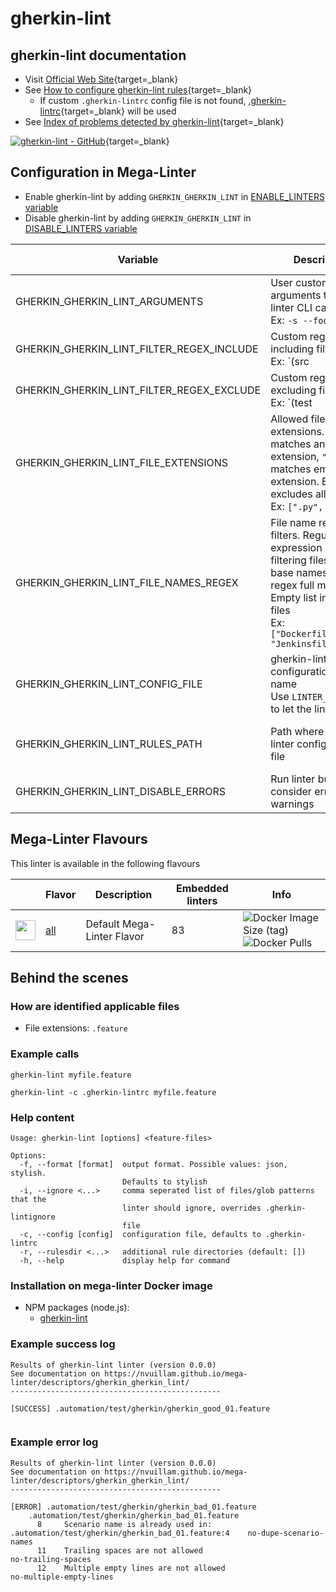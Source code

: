 <!-- markdownlint-disable MD033 MD041 -->
<!-- Generated by .automation/build.py, please do not update manually -->
# gherkin-lint

## gherkin-lint documentation

- Visit [Official Web Site](https://github.com/vsiakka/gherkin-lint#readme){target=_blank}
- See [How to configure gherkin-lint rules](https://github.com/vsiakka/gherkin-lint#rule-configuration){target=_blank}
  - If custom `.gherkin-lintrc` config file is not found, [.gherkin-lintrc](https://github.com/nvuillam/mega-linter/tree/master/TEMPLATES/.gherkin-lintrc){target=_blank} will be used
- See [Index of problems detected by gherkin-lint](https://github.com/vsiakka/gherkin-lint#available-rules){target=_blank}

[![gherkin-lint - GitHub](https://gh-card.dev/repos/vsiakka/gherkin-lint.svg?fullname=)](https://github.com/vsiakka/gherkin-lint){target=_blank}

## Configuration in Mega-Linter

- Enable gherkin-lint by adding `GHERKIN_GHERKIN_LINT` in [ENABLE_LINTERS variable](https://nvuillam.github.io/mega-linter/configuration/#activation-and-deactivation)
- Disable gherkin-lint by adding `GHERKIN_GHERKIN_LINT` in [DISABLE_LINTERS variable](https://nvuillam.github.io/mega-linter/configuration/#activation-and-deactivation)

| Variable                                  | Description                                                                                                                                                                                  | Default value                                    |
|-------------------------------------------|----------------------------------------------------------------------------------------------------------------------------------------------------------------------------------------------|--------------------------------------------------|
| GHERKIN_GHERKIN_LINT_ARGUMENTS            | User custom arguments to add in linter CLI call<br/>Ex: `-s --foo "bar"`                                                                                                                     |                                                  |
| GHERKIN_GHERKIN_LINT_FILTER_REGEX_INCLUDE | Custom regex including filter<br/>Ex: `(src|lib)`                                                                                                                                            | Include every file                               |
| GHERKIN_GHERKIN_LINT_FILTER_REGEX_EXCLUDE | Custom regex excluding filter<br/>Ex: `(test|examples)`                                                                                                                                      | Exclude no file                                  |
| GHERKIN_GHERKIN_LINT_FILE_EXTENSIONS      | Allowed file extensions. `"*"` matches any extension, `""` matches empty extension. Empty list excludes all files<br/>Ex: `[".py", ""]`                                                      | `[".feature"]`                                   |
| GHERKIN_GHERKIN_LINT_FILE_NAMES_REGEX     | File name regex filters. Regular expression list for filtering files by their base names using regex full match. Empty list includes all files<br/>Ex: `["Dockerfile(-.+)?", "Jenkinsfile"]` | Include every file                               |
| GHERKIN_GHERKIN_LINT_CONFIG_FILE          | gherkin-lint configuration file name</br>Use `LINTER_DEFAULT` to let the linter find it                                                                                                      | `.gherkin-lintrc`                                |
| GHERKIN_GHERKIN_LINT_RULES_PATH           | Path where to find linter configuration file                                                                                                                                                 | Workspace folder, then Mega-Linter default rules |
| GHERKIN_GHERKIN_LINT_DISABLE_ERRORS       | Run linter but consider errors as warnings                                                                                                                                                   | `false`                                          |

## Mega-Linter Flavours

This linter is available in the following flavours

| <!-- -->                                                                                                                                                  | Flavor                                                           | Description                | Embedded linters | Info                                                                                                                                                                   |
|-----------------------------------------------------------------------------------------------------------------------------------------------------------|------------------------------------------------------------------|----------------------------|------------------|------------------------------------------------------------------------------------------------------------------------------------------------------------------------|
| <img src="https://github.com/nvuillam/mega-linter/raw/master/docs/assets/images/mega-linter-square.png" alt="" height="32px" class="megalinter-icon"></a> | [all](https://nvuillam.github.io/mega-linter/supported-linters/) | Default Mega-Linter Flavor | 83               | ![Docker Image Size (tag)](https://img.shields.io/docker/image-size/nvuillam/mega-linter/v4) ![Docker Pulls](https://img.shields.io/docker/pulls/nvuillam/mega-linter) |

## Behind the scenes

### How are identified applicable files

- File extensions: `.feature`

<!-- markdownlint-disable -->
<!-- /* cSpell:disable */ -->

### Example calls

```shell
gherkin-lint myfile.feature
```

```shell
gherkin-lint -c .gherkin-lintrc myfile.feature
```


### Help content

```shell
Usage: gherkin-lint [options] <feature-files>

Options:
  -f, --format [format]  output format. Possible values: json, stylish.
                         Defaults to stylish
  -i, --ignore <...>     comma seperated list of files/glob patterns that the
                         linter should ignore, overrides .gherkin-lintignore
                         file
  -c, --config [config]  configuration file, defaults to .gherkin-lintrc
  -r, --rulesdir <...>   additional rule directories (default: [])
  -h, --help             display help for command
```

### Installation on mega-linter Docker image

- NPM packages (node.js):
  - [gherkin-lint](https://www.npmjs.com/package/gherkin-lint)

### Example success log

```shell
Results of gherkin-lint linter (version 0.0.0)
See documentation on https://nvuillam.github.io/mega-linter/descriptors/gherkin_gherkin_lint/
-----------------------------------------------

[SUCCESS] .automation/test/gherkin/gherkin_good_01.feature
    

```

### Example error log

```shell
Results of gherkin-lint linter (version 0.0.0)
See documentation on https://nvuillam.github.io/mega-linter/descriptors/gherkin_gherkin_lint/
-----------------------------------------------

[ERROR] .automation/test/gherkin/gherkin_bad_01.feature
    .automation/test/gherkin/gherkin_bad_01.feature
      8     Scenario name is already used in: .automation/test/gherkin/gherkin_bad_01.feature:4    no-dupe-scenario-names
      11    Trailing spaces are not allowed                                                                  no-trailing-spaces
      12    Multiple empty lines are not allowed                                                             no-multiple-empty-lines

```
